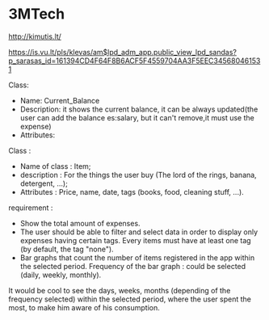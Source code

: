 # 3MTech

http://kimutis.lt/

https://is.vu.lt/pls/klevas/am$lpd_adm_app.public_view_lpd_sandas?p_sarasas_id=161394CD4F64F8B6ACF5F4559704AA3F5EEC345680461531


Class:
- Name: Current_Balance
- Description: it shows the current balance, it can be always updated(the user can add the balance es:salary, but it can't remove,it must use the expense)
- Attributes:

Class : 
- Name of class : Item;
- description : For the things the user buy (The lord of the rings, banana, detergent, ...);
- Attributes : Price, name, date, tags (books, food, cleaning stuff, ...).



requirement : 
- Show the total amount of expenses.
- The user should be able to filter and select data in order to display only expenses having certain tags. Every items must have at least one tag (by default, the tag "none").
- Bar graphs that count the number of items registered in the app within the selected period. Frequency of the bar graph : could be selected (daily, weekly, monthly).


It would be cool to see the days, weeks, months (depending of the frequency selected) within the selected period, where the user spent the most, to make him aware of his consumption.



